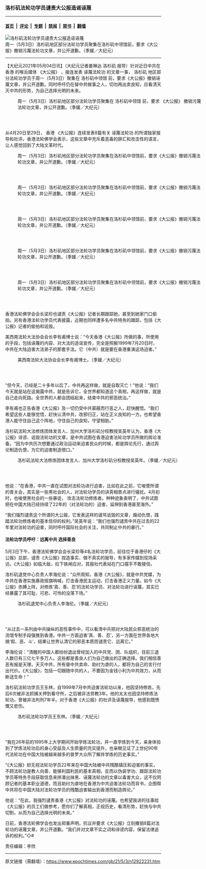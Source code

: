 ### 洛杉矶法轮功学员谴责大公报造谣诬蔑

---

#### [首页](../../../..?n12922231) &nbsp;|&nbsp; [评论](../../../../../epoch-comment?n12922231) &nbsp;|&nbsp; [专题](../../../../../epoch-special?n12922231) &nbsp;|&nbsp; [禁闻](../../../../../epoch-news?n12922231) &nbsp;|&nbsp; [禁书](../../../../../books?n12922231) &nbsp;|&nbsp; [翻墙](https://github.com/gfw-breaker/nogfw/blob/master/README.md?n12922231)


<div><img alt="洛杉矶法轮功学员谴责大公报造谣诬蔑" class="attachment-djy_600_400 size-djy_600_400 wp-post-image" src="https://i.epochtimes.com/assets/uploads/2021/05/id12922544-DSC01560ab-600x400.jpg"/>
<div class="caption">
 周一（5月3日）洛杉矶地区部分法轮功学员聚集在洛杉矶中领馆前，要求《大公报》撤销污蔑法轮功文章，并公开道歉。（季媛／大纪元）
</div></div><hr/><div class="post_content" id="artbody" itemprop="articleBody">
 <!-- article content begin -->
 <p>
  【大纪元2021年05月04日讯】（大纪元记者姜琳达
  <ok href="https://www.epochtimes.com/gb/tag/%E6%B4%9B%E6%9D%89%E7%9F%B6.html">
   洛杉矶
  </ok>
  报导）针对近日中共在
  <ok href="https://www.epochtimes.com/gb/tag/%E9%A6%99%E6%B8%AF.html">
   香港
  </ok>
  的喉舌媒体
  <ok href="https://www.epochtimes.com/gb/tag/%E3%80%8A%E5%A4%A7%E5%85%AC%E6%8A%A5%E3%80%8B.html">
   《大公报》
  </ok>
  ，接连发表
  <ok href="https://www.epochtimes.com/gb/tag/%E8%AF%AC%E8%94%91%E6%B3%95%E8%BD%AE%E5%8A%9F.html">
   诬蔑法轮功
  </ok>
  的文章一事，
  <ok href="https://www.epochtimes.com/gb/tag/%E6%B4%9B%E6%9D%89%E7%9F%B6.html">
   洛杉矶
  </ok>
  地区部分法轮功学员于周一（5月3日）聚集在
  <ok href="https://www.epochtimes.com/gb/tag/%E6%B4%9B%E6%9D%89%E7%9F%B6%E4%B8%AD%E9%A2%86%E9%A6%86.html">
   洛杉矶中领馆
  </ok>
  前，要求《大公报》撤销诬蔑文章，并公开道歉。同时呼吁仍在替中共做事之人，切勿再出卖良知，应看清天灭中共的形势，为自己选择光明的未来。
 </p>
 <figure aria-describedby="caption-attachment-12922555" class="wp-caption aligncenter" id="attachment_12922555" style="width: 600px">
  <ok href="https://i.epochtimes.com/assets/uploads/2021/05/id12922555-DSC01562ab.jpg" target="_blank">
   <img alt="" class="size-large wp-image-12922555" src="https://i.epochtimes.com/assets/uploads/2021/05/id12922555-DSC01562ab-600x400.jpg"/>
  </ok>
  <br/><figcaption class="wp-caption-text" id="caption-attachment-12922555">
   周一（5月3日）洛杉矶地区部分法轮功学员聚集在
   <ok href="https://www.epochtimes.com/gb/tag/%E6%B4%9B%E6%9D%89%E7%9F%B6%E4%B8%AD%E9%A2%86%E9%A6%86.html">
    洛杉矶中领馆
   </ok>
   前，要求
   <ok href="https://www.epochtimes.com/gb/tag/%E3%80%8A%E5%A4%A7%E5%85%AC%E6%8A%A5%E3%80%8B.html">
    《大公报》
   </ok>
   撤销污蔑法轮功文章，并公开道歉。（季媛／大纪元）
  </figcaption><br/>
 </figure><br/>
 <p>
  从4月20日至29日，
  <ok href="https://www.epochtimes.com/gb/tag/%E9%A6%99%E6%B8%AF.html">
   香港
  </ok>
  《大公报》连续发表8篇有关
  <ok href="https://www.epochtimes.com/gb/tag/%E8%AF%AC%E8%94%91%E6%B3%95%E8%BD%AE%E5%8A%9F.html">
   诬蔑法轮功
  </ok>
  的所谓独家报导和社评。香港法轮佛学会表示，这些文章中充斥着恶毒的辞汇和攻击性的语言，让人感觉回到了大陆文革时代。
 </p>
 <figure aria-describedby="caption-attachment-12922556" class="wp-caption aligncenter" id="attachment_12922556" style="width: 600px">
  <ok href="https://i.epochtimes.com/assets/uploads/2021/05/id12922556-DSC01563ab.jpg" target="_blank">
   <img alt="" class="size-large wp-image-12922556" src="https://i.epochtimes.com/assets/uploads/2021/05/id12922556-DSC01563ab-600x400.jpg"/>
  </ok>
  <br/><figcaption class="wp-caption-text" id="caption-attachment-12922556">
   周一（5月3日）洛杉矶地区部分法轮功学员聚集在洛杉矶中领馆前，要求《大公报》撤销污蔑法轮功文章，并公开道歉。（季媛／大纪元）
  </figcaption><br/>
 </figure><br/>
 <figure aria-describedby="caption-attachment-12922558" class="wp-caption aligncenter" id="attachment_12922558" style="width: 600px">
  <ok href="https://i.epochtimes.com/assets/uploads/2021/05/id12922558-DSC01566ab.jpg" target="_blank">
   <img alt="" class="size-large wp-image-12922558" src="https://i.epochtimes.com/assets/uploads/2021/05/id12922558-DSC01566ab-600x400.jpg"/>
  </ok>
  <br/><figcaption class="wp-caption-text" id="caption-attachment-12922558">
   周一（5月3日）洛杉矶地区部分法轮功学员聚集在洛杉矶中领馆前，要求《大公报》撤销污蔑法轮功文章，并公开道歉。（季媛／大纪元）
  </figcaption><br/>
 </figure><br/>
 <figure aria-describedby="caption-attachment-12922575" class="wp-caption aligncenter" id="attachment_12922575" style="width: 600px">
  <ok href="https://i.epochtimes.com/assets/uploads/2021/05/id12922575-DSC01581ab.jpg" target="_blank">
   <img alt="" class="size-large wp-image-12922575" src="https://i.epochtimes.com/assets/uploads/2021/05/id12922575-DSC01581ab-600x400.jpg"/>
  </ok>
  <br/><figcaption class="wp-caption-text" id="caption-attachment-12922575">
   周一（5月3日）洛杉矶地区部分法轮功学员聚集在洛杉矶中领馆前，要求《大公报》撤销污蔑法轮功文章，并公开道歉。（季媛／大纪元）
  </figcaption><br/>
 </figure><br/>
 <figure aria-describedby="caption-attachment-12922578" class="wp-caption aligncenter" id="attachment_12922578" style="width: 600px">
  <ok href="https://i.epochtimes.com/assets/uploads/2021/05/id12922578-DSC01582ab.jpg" target="_blank">
   <img alt="" class="size-large wp-image-12922578" src="https://i.epochtimes.com/assets/uploads/2021/05/id12922578-DSC01582ab-600x400.jpg"/>
  </ok>
  <br/><figcaption class="wp-caption-text" id="caption-attachment-12922578">
   周一（5月3日）洛杉矶地区部分法轮功学员聚集在洛杉矶中领馆前，要求《大公报》撤销污蔑法轮功文章，并公开道歉。（季媛／大纪元）
  </figcaption><br/>
 </figure><br/>
 <figure aria-describedby="caption-attachment-12922582" class="wp-caption aligncenter" id="attachment_12922582" style="width: 600px">
  <ok href="https://i.epochtimes.com/assets/uploads/2021/05/id12922582-DSC01593ab.jpg" target="_blank">
   <img alt="" class="size-large wp-image-12922582" src="https://i.epochtimes.com/assets/uploads/2021/05/id12922582-DSC01593ab-600x400.jpg"/>
  </ok>
  <br/><figcaption class="wp-caption-text" id="caption-attachment-12922582">
   周一（5月3日）洛杉矶地区部分法轮功学员聚集在洛杉矶中领馆前，要求《大公报》撤销污蔑法轮功文章，并公开道歉。（季媛／大纪元）
  </figcaption><br/>
 </figure><br/>
 <p>
  香港法轮佛学会会长梁珍也谴责《大公报》记者长期跟踪她，甚至到她家门口偷拍。另有香港法轮功学员代表披露，近期也同样遭多名中共特务的跟踪，包括《大公报》记者的偷拍和诋毁。
 </p>
 <p>
  美西南法轮大法协会会长李有甫博士说：“今天香港《大公报》所做的事，所使用的手段，包括诬蔑的内容、对大法的造谣宣传，完全是照搬1999年7月20日时，中共在大陆迫害大法弟子的那套手法。它（中共）就是要在香港重演这场迫害。”
 </p>
 <figure aria-describedby="caption-attachment-12922568" class="wp-caption aligncenter" id="attachment_12922568" style="width: 600px">
  <ok href="https://i.epochtimes.com/assets/uploads/2021/05/id12922568-sDSC01620ab.jpg" target="_blank">
   <img alt="" class="size-large wp-image-12922568" src="https://i.epochtimes.com/assets/uploads/2021/05/id12922568-sDSC01620ab-600x400.jpg"/>
  </ok>
  <br/><figcaption class="wp-caption-text" id="caption-attachment-12922568">
   美西南法轮大法协会会长李有甫博士。（季媛／大纪元）
  </figcaption><br/>
 </figure><br/>
 <p>
  “但今天，已经是二十多年以后了，中共再这样做，就是自取灭亡！”他说：“我们今天就是站在这揭露中共，就是告诉它，全世界都知道这个真相，再这样做，就是自己走向死路。全世界的人都会团结起来，结束中共的邪恶统治。”
 </p>
 <p>
  李有甫也正告香港《大公报》及一切仍受中共蒙蔽而行恶之人，赶快醒悟。“我们希望这些人能够觉悟，赶快认清中共，改邪归正，站在正义良知的一方。也希望香港人能守住自己这个阵地，守住自己的良知，守望相助。”
 </p>
 <p>
  洛杉矶法轮大法修炼团体发言人、加州大学洛杉矶分校教授吴英年认为，香港《大公报》诽谤、诋毁法轮功的文章，是中共试图在香港迫害法轮功学员所做的舆论准备。“因为中共历次想要通过政治运动来迫害民众的时候，都是舆论先行，通过舆论制造仇恨，为它的迫害制造借口。”
 </p>
 <figure aria-describedby="caption-attachment-12922587" class="wp-caption aligncenter" id="attachment_12922587" style="width: 600px">
  <ok href="https://i.epochtimes.com/assets/uploads/2021/05/id12922587-sDSC01603ab.jpg" target="_blank">
   <img alt="" class="size-large wp-image-12922587" src="https://i.epochtimes.com/assets/uploads/2021/05/id12922587-sDSC01603ab-600x400.jpg"/>
  </ok>
  <br/><figcaption class="wp-caption-text" id="caption-attachment-12922587">
   洛杉矶法轮大法修炼团体发言人、加州大学洛杉矶分校教授吴英年。（季媛／大纪元）
  </figcaption><br/>
 </figure><br/>
 <p>
  他说：“在香港，中共一直在试图对法轮功进行迫害，比如在此之前，它唆使所谓的青关会，其实是一些黑社会的人，对法轮功学员的讲真相景点进行骚扰。4月初时，也唆使黑社会的一些暴徒， 攻击法轮功修炼者。种种迹象表明了，中共试图把在中国大陆已经持续了22年的（对法轮功的）迫害，延伸到香港甚至海外。”
 </p>
 <p>
  “我们强烈谴责这个所谓的大公报，它发表这样的谩骂诋毁的文章，煽动仇恨，践踏法轮功修炼者的基本信仰的权利。”吴英年说：“我们也强烈谴责中共在过去的22年里对法轮功的迫害，同时呼吁国际社会的关注，共同制止中共的暴行。”
 </p>
 <h4>
  法轮功学员呼吁：远离中共 选择善良
 </h4>
 <p>
  5月3日下午，香港法轮佛学会会长梁珍等4名法轮功学员，前往位于香港仔的《大公报》总部，谴责《大公报》捏造事实、做不真实的报导，有多家传媒到现场采访。《大公报》如临大敌，拉下铁闸应对，其报社代表站在门口摆手不敢接信。
 </p>
 <p>
  洛杉矶退党中心负责人李海伦说：“众所周知，香港《大公报》，就是中共党媒，为中共在香港实施暴政摇旗呐喊，打击香港民主运动，打击香港正义力量。如今《大公报》赤膊上阵，对修炼‘真、善、忍’的法轮功学员、对法轮功进行诬蔑，其实已经暴露了其可耻、可悲、可怜的没落下场。”
 </p>
 <figure aria-describedby="caption-attachment-12922593" class="wp-caption aligncenter" id="attachment_12922593" style="width: 600px">
  <ok href="https://i.epochtimes.com/assets/uploads/2021/05/id12922593-sDSC01677ab.jpg" target="_blank">
   <img alt="" class="size-large wp-image-12922593" src="https://i.epochtimes.com/assets/uploads/2021/05/id12922593-sDSC01677ab-600x400.jpg"/>
  </ok>
  <br/><figcaption class="wp-caption-text" id="caption-attachment-12922593">
   洛杉矶退党中心负责人李海伦。（季媛／大纪元）
  </figcaption><br/>
 </figure><br/>
 <p>
  “从过去一系列由中共操纵的恶性事件中，可以看清中共把对大陆民众邪恶统治的流氓专制手段强推到香港。中共一方面迫害‘真、善、忍’，另一方面在世界各地大搞‘假、恶、斗’，结果让世界认清它的邪恶本质而谴责它、远离它。”
 </p>
 <p>
  李海伦说：“清醒的中国人都纷纷退出曾经加入的中共党、团、队组织，目前三退人数已有三亿七千多万人。这些都是善良人们为自己做出的正确选择。我们相信善恶有报是天理，天灭中共，所有替中共卖命、助纣为虐的人，都将为自己的言行付出代价。《大公报》，包括一切跟随中共的人，不要因为金钱小利为中共效力，从而断送生命！”
 </p>
 <p>
  洛杉矶法轮功学员王东林，自1999年7月中共迫害法轮功以来，他因坚持修炼，先后6次被非法抓捕关押到看守所，之后被非法劳教3年。他的太太也因坚持修炼法轮功，曾被非法判刑7年半。对于香港《大公报》的社评及诬蔑报导，他感到既愤慨又悲伤。
 </p>
 <figure aria-describedby="caption-attachment-12922598" class="wp-caption aligncenter" id="attachment_12922598" style="width: 600px">
  <ok href="https://i.epochtimes.com/assets/uploads/2021/05/id12922598-sDSC01654ab.jpg" target="_blank">
   <img alt="" class="size-large wp-image-12922598" src="https://i.epochtimes.com/assets/uploads/2021/05/id12922598-sDSC01654ab-600x400.jpg"/>
  </ok>
  <br/><figcaption class="wp-caption-text" id="caption-attachment-12922598">
   洛杉矶法轮功学员王东林。（季媛／大纪元）
  </figcaption><br/>
 </figure><br/>
 <p>
  “我在26年前的1995年上大学期间开始学炼法轮功，并一直学炼到今天，亲身体验到了学炼法轮功后的身心受益及人生质量的充实提升，也亲眼见证了上世纪90年代法轮功在中国大陆被越来越多的普罗大众所了解并学炼的历史事实。”
 </p>
 <p>
  “《大公报》却无视法轮功学员22年来在中国大陆被中共残酷镇压和迫害的事实，不顾法轮功是教人向善、能够利国利民的基本真相，反而以伪装学功、跟踪法轮功学员等特务手段获取信息来拼凑出抹黑、诬蔑法轮功的文章以毒害大众，这不仅罔顾记者的基本职业道德，而且助纣为虐地在香港为中共迫害法轮功而背书，企图帮中共将在中国大陆对法轮功学员的残酷迫害输出到香港而制造舆论。”
 </p>
 <p>
  他说：“在此，我强烈谴责香港《大公报》对法轮功的诬蔑。也希望我讲的往事给《大公报》的员工们做参考，愿你们了解真相，正视历史，看清形势，赶快与中共切割，从而为自己选择光明的未来。”
 </p>
 <p>
  日前，香港法轮佛学会也发出郑重声明，抗议并要求《大公报》立刻撤销8篇对法轮功的诬蔑文章，并公开道歉。“我们并对文章不实之词和诽谤内容，保留法律追诉的权利。”◇#
 </p>
 <p>
  责任编辑：李欣
 </p>
 <!-- article content end -->
 <div id="below_article_ad">
 </div>
</div>


---

原文链接（需翻墙）：https://www.epochtimes.com/gb/21/5/3/n12922231.htm